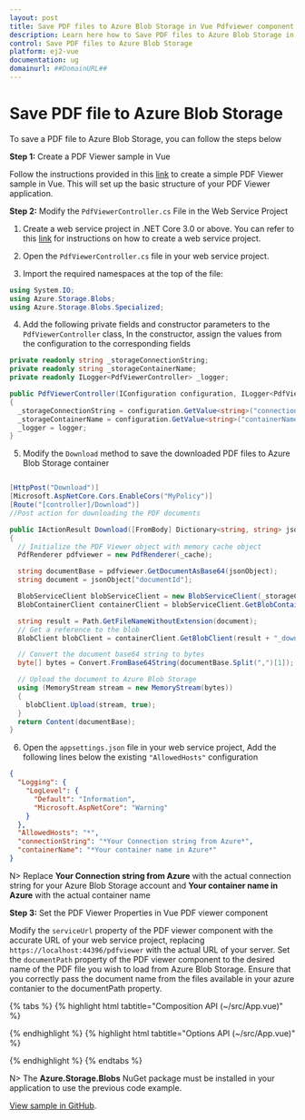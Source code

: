 ```yaml
---
layout: post
title: Save PDF files to Azure Blob Storage in Vue Pdfviewer component | Syncfusion
description: Learn here how to Save PDF files to Azure Blob Storage in Syncfusion Vue Pdfviewer component of Syncfusion Essential JS 2 and more.
control: Save PDF files to Azure Blob Storage
platform: ej2-vue
documentation: ug
domainurl: ##DomainURL##
---
```


# Save PDF file to Azure Blob Storage

To save a PDF file to Azure Blob Storage, you can follow the steps below

**Step 1:** Create a PDF Viewer sample in Vue

Follow the instructions provided in this [link](https://ej2.syncfusion.com/vue/documentation/pdfviewer/getting-started) to create a simple PDF Viewer sample in Vue. This will set up the basic structure of your PDF Viewer application.

**Step 2:** Modify the `PdfViewerController.cs` File in the Web Service Project

1. Create a web service project in .NET Core 3.0 or above. You can refer to this [link](https://www.syncfusion.com/kb/11063/how-to-create-pdf-viewer-web-service-in-net-core-3-0-and-above) for instructions on how to create a web service project.

2. Open the `PdfViewerController.cs` file in your web service project.

3. Import the required namespaces at the top of the file:

```csharp
using System.IO;
using Azure.Storage.Blobs;
using Azure.Storage.Blobs.Specialized;
```

4. Add the following private fields and constructor parameters to the `PdfViewerController` class, In the constructor, assign the values from the configuration to the corresponding fields

```csharp
private readonly string _storageConnectionString;
private readonly string _storageContainerName;
private readonly ILogger<PdfViewerController> _logger;

public PdfViewerController(IConfiguration configuration, ILogger<PdfViewerController> logger)
{
  _storageConnectionString = configuration.GetValue<string>("connectionString");
  _storageContainerName = configuration.GetValue<string>("containerName");
  _logger = logger;
}
```

5. Modify the `Download` method to save the downloaded PDF files to Azure Blob Storage container

```csharp

[HttpPost("Download")]
[Microsoft.AspNetCore.Cors.EnableCors("MyPolicy")]
[Route("[controller]/Download")]
//Post action for downloading the PDF documents

public IActionResult Download([FromBody] Dictionary<string, string> jsonObject)
{
  // Initialize the PDF Viewer object with memory cache object
  PdfRenderer pdfviewer = new PdfRenderer(_cache);

  string documentBase = pdfviewer.GetDocumentAsBase64(jsonObject);
  string document = jsonObject["documentId"];

  BlobServiceClient blobServiceClient = new BlobServiceClient(_storageConnectionString);
  BlobContainerClient containerClient = blobServiceClient.GetBlobContainerClient(_storageContainerName);

  string result = Path.GetFileNameWithoutExtension(document);
  // Get a reference to the blob
  BlobClient blobClient = containerClient.GetBlobClient(result + "_downloaded.pdf");

  // Convert the document base64 string to bytes
  byte[] bytes = Convert.FromBase64String(documentBase.Split(",")[1]);

  // Upload the document to Azure Blob Storage
  using (MemoryStream stream = new MemoryStream(bytes))
  {
    blobClient.Upload(stream, true);
  }
  return Content(documentBase);
}
```

6. Open the `appsettings.json` file in your web service project, Add the following lines below the existing `"AllowedHosts"` configuration

```json
{
  "Logging": {
    "LogLevel": {
      "Default": "Information",
      "Microsoft.AspNetCore": "Warning"
    }
  },
  "AllowedHosts": "*",
  "connectionString": "*Your Connection string from Azure*",
  "containerName": "*Your container name in Azure*"
}
```

N> Replace **Your Connection string from Azure** with the actual connection string for your Azure Blob Storage account and **Your container name in Azure** with the actual container name 

**Step 3:**   Set the PDF Viewer Properties in Vue PDF viewer component

Modify the `serviceUrl` property of the PDF viewer component with the accurate URL of your web service project, replacing `https://localhost:44396/pdfviewer` with the actual URL of your server. Set the `documentPath` property of the PDF viewer component to the desired name of the PDF file you wish to load from Azure Blob Storage. Ensure that you correctly pass the document name from the files available in your azure contanier to the documentPath property.

{% tabs %}
{% highlight html tabtitle="Composition API (~/src/App.vue)" %}

<template>
  <div id="app">
    <ejs-pdfviewer id="pdfViewer" :serviceUrl="serviceUrl" :documentPath="documentPath">
    </ejs-pdfviewer>
  </div>
</template>

<script setup>
import { provide } from "vue";
import {
  PdfViewerComponent as EjsPdfviewer, Toolbar, Magnification, Navigation, LinkAnnotation, BookmarkView,
  ThumbnailView, Print, TextSelection, TextSearch, Annotation, FormFields, FormDesigner
} from '@syncfusion/ej2-vue-pdfviewer';

// Replace the "localhost:44396" with the actual URL of your server
const serviceUrl = "https://localhost:44396/pdfviewer";
const documentPath = "PDF_Succinctly.pdf";

provide('PdfViewer', [Toolbar, Magnification, Navigation, LinkAnnotation, BookmarkView, ThumbnailView,
  Print, TextSelection, TextSearch, Annotation, FormFields, FormDesigner]);

</script>

{% endhighlight %}
{% highlight html tabtitle="Options API (~/src/App.vue)" %}

<template>
  <div id="app">
    <ejs-pdfviewer id="pdfViewer" :serviceUrl="serviceUrl" :documentPath="documentPath">
    </ejs-pdfviewer>
  </div>
</template>

<script>
import {
  PdfViewerComponent, Toolbar, Magnification, Navigation, LinkAnnotation, BookmarkView,
  ThumbnailView, Print, TextSelection, TextSearch, Annotation, FormFields, FormDesigner
} from '@syncfusion/ej2-vue-pdfviewer';

export default {
  name: 'app',
  components: {
    'ejs-pdfviewer': PdfViewerComponent
  },
  data() {
    return {
      // Replace the "localhost:44396" with the actual URL of your server
      serviceUrl: "https://localhost:44396/pdfviewer",
      documentPath: "PDF_Succinctly.pdf"
    };
  },
  provide: {
    PdfViewer: [Toolbar, Magnification, Navigation, LinkAnnotation, BookmarkView, ThumbnailView,
      Print, TextSelection, TextSearch, Annotation, FormFields, FormDesigner]
  }
}
</script>

{% endhighlight %}
{% endtabs %}

N> The **Azure.Storage.Blobs** NuGet package must be installed in your application to use the previous code example.

[View sample in GitHub](https://github.com/SyncfusionExamples/open-save-pdf-documents-in-azure-blob-storage).
